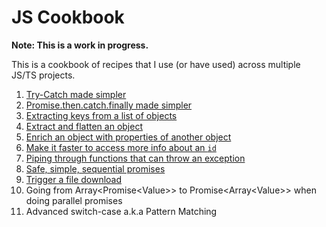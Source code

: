 # JS Cookbook

**Note: This is a work in progress.**

This is a cookbook of recipes that I use (or have used) across multiple JS/TS projects.

1. [Try-Catch made simpler](./try-catch-made-simpler.md)
1. [Promise.then.catch.finally made simpler](./promise-made-simpler.md)
1. [Extracting keys from a list of objects](./extract-keys.md)
1. [Extract and flatten an object](./extract-and-flatten.md)
1. [Enrich an object with properties of another object](./enrich-object.md)
1. [Make it faster to access more info about an `id`](./faster-access.md)
1. [Piping through functions that can throw an exception](./pipe-through-exception-funcs.md)
1. [Safe, simple, sequential promises](./sequential-promises.md)
1. [Trigger a file download](./trigger-file-download.md)
1. Going from Array<Promise&lt;Value&gt;> to Promise<Array&lt;Value&gt;> when doing parallel promises
1. Advanced switch-case a.k.a Pattern Matching
